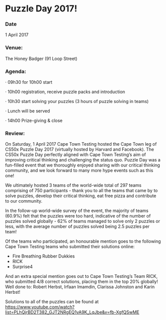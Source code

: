 # Puzzle Day 2017!

### Date
1 April 2017

### Venue: 
The Honey Badger (91 Loop Street)
 
### Agenda:
·  09h30 for  10h00 start

·  10h00 registration, receive puzzle packs and introduction

·  10h30 start solving your puzzles (3 hours of puzzle solving in teams)

·  Lunch will be served

·  14h00 Prize-giving & close

### Review:

On Saturday, 1 April 2017 Cape Town Testing hosted the Cape Town leg of CS50x Puzzle Day 2017 (virtually hosted by Harvard and Facebook). The CS50x Puzzle Day perfectly aligned with Cape Town Testing’s aim of improving critical thinking and challenging the status quo. Puzzle Day was a fun-filled event that we thoroughly enjoyed sharing with our critical thinking community, and we look forward to many more hype events such as this one!

We ultimately hosted 3 teams of the world-wide total of 297 teams comprising of 750 participants - thank you to all the teams that came by to solve puzzles, develop their critical thinking, eat free pizza and contribute to our community.

In the follow-up world-wide survey of the event, the majority of teams (60.9%) felt that the puzzles were too hard, indicative of the number of puzzles solved globally - 62% of teams managed to solve only 2 puzzles or less, with the average number of puzzles solved being 2.5 puzzles per team!

Of the teams who participated, an honourable mention goes to the following Cape Town Testing teams who submitted their solutions online:

- Fire Breathing Rubber Dukkies
- RICK
- Surprise4

And an extra special mention goes out to Cape Town Testing’s Team RICK, who submitted 4/8 correct solutions, placing them in the top 20% globally! Well done to: Robert Herbst, Irfaan Imamdin, Clarissa Johnston and Karin Herbst!

Solutions to all of the puzzles can be found at https://www.youtube.com/watch?list=PLhQjrBD2T382_GJT2NRgEQ1vA9K_LqJbe&v=fb-XgfQSwME

